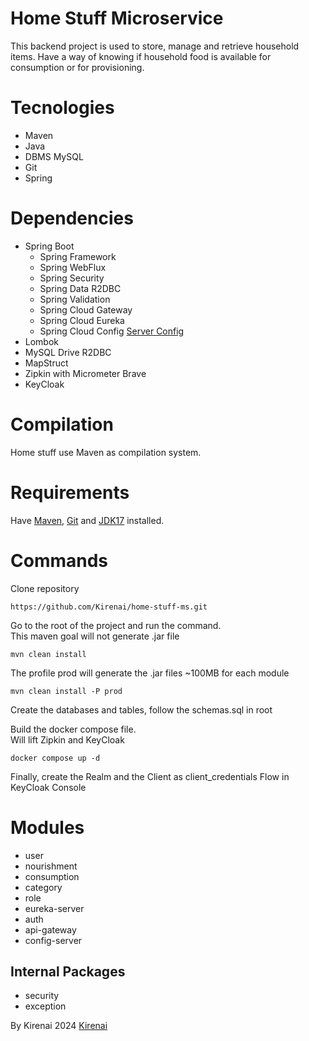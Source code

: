 # Home Stuff Microservice

This backend project is used to store, manage and retrieve household items. Have a way of knowing if household food is
available for consumption or for provisioning.

# Tecnologies

* Maven
* Java
* DBMS MySQL
* Git
* Spring

# Dependencies

* Spring Boot
    * Spring Framework
    * Spring WebFlux
    * Spring Security
    * Spring Data R2DBC
    * Spring Validation
    * Spring Cloud Gateway
    * Spring Cloud Eureka
    * Spring Cloud Config [Server Config](https://github.com/Kirenai/home-stuff-ms-config-server)
* Lombok
* MySQL Drive R2DBC
* MapStruct
* Zipkin with Micrometer Brave
* KeyCloak

# Compilation

Home stuff use Maven as compilation system.

# Requirements

Have [Maven](https://maven.apache.org/download.cgi), [Git](https://git-scm.com)
and [JDK17](https://www.oracle.com/java/technologies/javase/jdk17-archive-downloads.html) installed.

# Commands

Clone repository

```github
https://github.com/Kirenai/home-stuff-ms.git
```

Go to the root of the project and run the command. </br>
This maven goal will not generate .jar file

```maven
mvn clean install
```

The profile prod will generate the .jar files
~100MB for each module

```maven
mvn clean install -P prod
```

Create the databases and tables, follow the schemas.sql in root

Build the docker compose file. </br>
Will lift Zipkin and KeyCloak

```docker
docker compose up -d
```

Finally, create the Realm and the Client as client_credentials Flow in KeyCloak Console

# Modules

- user
- nourishment
- consumption
- category
- role
- eureka-server
- auth
- api-gateway
- config-server

## Internal Packages

- security
- exception

By Kirenai 2024 [Kirenai](https://github.com/Kirenai)
